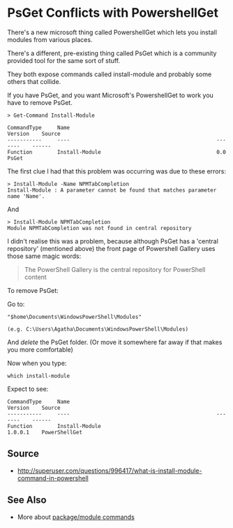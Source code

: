 # PsGet Conflicts with PowershellGet

There's a new microsoft thing called PowershellGet which lets you install modules from various places.

There's a different, pre-existing thing called PsGet which is a community provided tool for the same sort of stuff.

They both expose commands called install-module and probably some others that collide.

If you have PsGet, and you want Microsoft's PowershellGet to work you have to remove PsGet.


    > Get-Command Install-Module

    CommandType     Name                                               Version    Source
    -----------     ----                                               -------    ------
    Function        Install-Module                                     0.0        PsGet



The first clue I had that this problem was occurring was due to these errors:

    > Install-Module -Name NPMTabCompletion
    Install-Module : A parameter cannot be found that matches parameter name 'Name'.


And

    > Install-Module NPMTabCompletion
    Module NPMTabCompletion was not found in central repository

I didn't realise this was a problem, because although PsGet has a 'central repository' (mentioned above) the front page of Powershell Gallery uses those same magic words:

> The PowerShell Gallery is the central repository for PowerShell content



To remove PsGet:

Go to:

    "$home\Documents\WindowsPowerShell\Modules"

    (e.g. C:\Users\Agatha\Documents\WindowsPowerShell\Modules)

And *delete* the PsGet folder. (Or move it somewhere far away if that makes you more comfortable)


Now when you type:

    which install-module

Expect to see:

    CommandType     Name                                               Version    Source
    -----------     ----                                               -------    ------
    Function        Install-Module                                     1.0.0.1    PowerShellGet



## Source

 * http://superuser.com/questions/996417/what-is-install-module-command-in-powershell

## See Also

 * More about [package/module commands](../powershell/module_commands.md)
